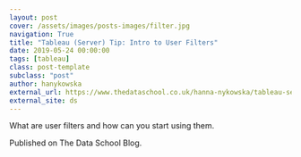 ```yaml
---
layout: post
cover: /assets/images/posts-images/filter.jpg
navigation: True
title: "Tableau (Server) Tip: Intro to User Filters"
date: 2019-05-24 00:00:00
tags: [tableau]
class: post-template
subclass: "post"
author: hanykowska
external_url: https://www.thedataschool.co.uk/hanna-nykowska/tableau-server-tip-intro-to-user-filters/
external_site: ds
---
```


What are user filters and how can you start using them.

Published on The Data School Blog.

